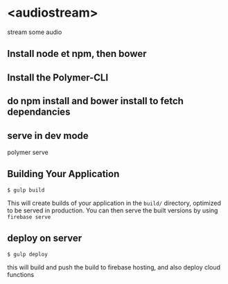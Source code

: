 # \<audiostream\>

stream some audio

## Install node et npm, then bower

## Install the Polymer-CLI

## do npm install and bower install to fetch dependancies

## serve in dev mode

polymer serve

## Building Your Application

```
$ gulp build
```

This will create builds of your application in the `build/` directory, optimized to be served in production. You can then serve the built versions by using `firebase serve`


## deploy on server

```
$ gulp deploy
```

this will build and push the build to firebase hosting, and also deploy cloud functions